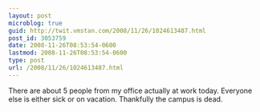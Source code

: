 ```yaml
---
layout: post
microblog: true
guid: http://twit.vmstan.com/2008/11/26/1024613487.html
post_id: 3053759
date: 2008-11-26T08:53:54-0600
lastmod: 2008-11-26T08:53:54-0600
type: post
url: /2008/11/26/1024613487.html
---
```

There are about 5 people from my office actually at work today. Everyone else is either sick or on vacation. Thankfully the campus is dead.
